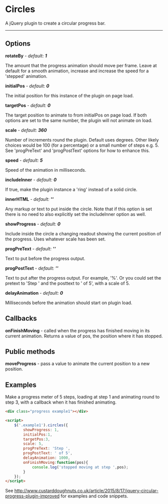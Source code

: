 Circles
=======

A jQuery plugin to create a circular progress bar.

---

## Options

**rotateBy** - _default:_ **_1_**

The amount that the progress animation should move per frame. Leave at default for a smooth animation, increase and increase the speed for a 'stepped' animation.

**initialPos** - _default:_ **_0_**

The initial position for this instance of the plugin on page load.

**targetPos** - _default:_ **_0_**

The target position to animate to from initialPos on page load. If both options are set to the same number, the plugin will not animate on load.

**scale** - _default:_ **_360_**

Number of increments round the plugin. Default uses degrees. Other likely choices would be 100 (for a percentage) or a small number of steps e.g. 5. See 'progPreText' and 'progPostText' options for how to enhance this.

**speed** - _default:_ **_5_**

Speed of the animation in milliseconds.

**includeInner** - _default:_ **_0_**

If true, make the plugin instance a 'ring' instead of a solid circle.

**innerHTML** - _default:_ **_''_**

Any markup or text to put inside the circle. Note that if this option is set there is no need to also explicitly set the includeInner option as well.

**showProgress** - _default:_ **_0_**

Include inside the circle a changing readout showing the current position of the progress. Uses whatever scale has been set.

**progPreText** - _default:_ **_''_**

Text to put before the progress output.

**progPostText** - _default:_ **_''_**

Text to put after the progress output. For example, '%'. Or you could set the pretext to 'Step ' and the posttext to ' of 5', with a scale of 5.

**delayAnimation** - _default:_ **_0_**

Milliseconds before the animation should start on plugin load.

## Callbacks

**onFinishMoving** - called when the progress has finished moving in its current animation. Returns a value of pos, the position where it has stopped.

## Public methods

**moveProgress** - pass a value to animate the current position to a new position.

## Examples

Make a progress meter of 5 steps, loading at step 1 and animating round to step 3, with a callback when it has finished animating.

```html
<div class="progress example1"></div>

<script>
    $('.example1').circles({
        showProgress: 1,
        initialPos:1,
        targetPos:3,
        scale: 5,
        progPreText: 'Step ',
        progPostText: ' of 5',
        delayAnimation: 1000,
        onFinishMoving:function(pos){
            console.log('stopped moving at step ',pos);
        }
    });
</script>
```

See http://www.custarddoughnuts.co.uk/article/2015/8/17/jquery-circular-progress-plugin-improved for examples and code snippets.




